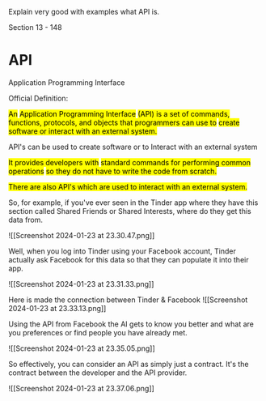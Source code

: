Explain very good with examples what API is.

Section 13 - 148


# **API**

Application Programming Interface

Official Definition:

<mark class="hltr-cyan">An</mark> <mark class="hltr-grey">Application Programming Interface</mark> <mark class="hltr-cyan">(API) is a set of commands, functions, protocols, and objects that programmers can use to</mark> <mark class="hltr-blue">create software or interact with an external system.</mark>

API's can be used to create software or to Interact with an external system

<mark class="hltr-cyan">It provides developers with</mark> <mark class="hltr-blue">standard commands for performing common operations</mark> <mark class="hltr-cyan">so they do not have to write the code from scratch.</mark>


<mark class="hltr-red">There are also API's which are used to interact with an external system.</mark>

So, for example, if you've ever seen in the Tinder app where they have this section called Shared Friends or Shared Interests, where do they get this data from.

![[Screenshot 2024-01-23 at 23.30.47.png]]


Well, when you log into Tinder using your Facebook account, Tinder actually ask Facebook for this data so that they can populate it into their app.


![[Screenshot 2024-01-23 at 23.31.33.png]]



Here is made the connection between Tinder & Facebook
![[Screenshot 2024-01-23 at 23.33.13.png]]



Using the API from Facebook the AI gets to know you better and what are you preferences or find people you have already met.

![[Screenshot 2024-01-23 at 23.35.05.png]]

So effectively, you can consider an API as simply just a contract.
It's the contract between the developer and the API provider.

![[Screenshot 2024-01-23 at 23.37.06.png]]
